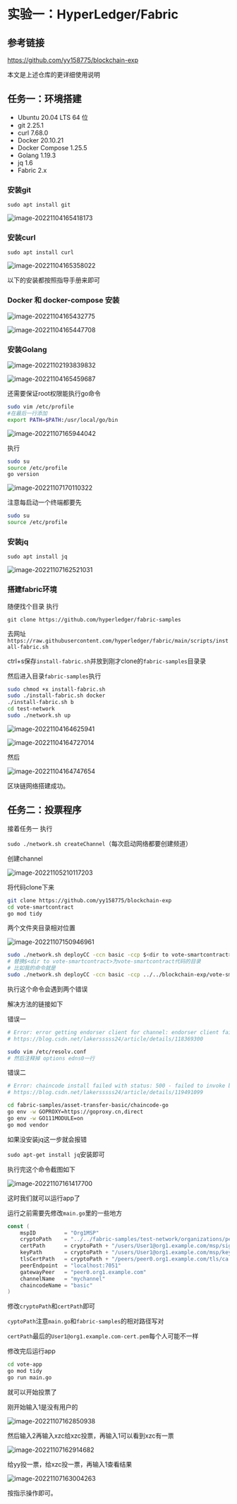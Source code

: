# 实验一：HyperLedger/Fabric

## 参考链接

https://github.com/yy158775/blockchain-exp

本文是上述仓库的更详细使用说明

## 任务一：环境搭建

- Ubuntu 20.04 LTS 64 位
- git 2.25.1
- curl 7.68.0
- Docker 20.10.21
- Docker Compose 1.25.5
- Golang 1.19.3
- jq 1.6
- Fabric 2.x

### 安装git

`sudo apt install git`

![image-20221104165418173](README.assets/image-20221104165418173.png)

### 安装curl

`sudo apt install curl`

![image-20221104165358022](README.assets/image-20221104165358022.png)

以下的安装都按照指导手册来即可

### Docker 和 docker-compose 安装

![image-20221104165432775](README.assets/image-20221104165432775.png)

![image-20221104165447708](README.assets/image-20221104165447708.png)

### 安装Golang

![image-20221102193839832](README.assets/image-20221102193839832.png)

![image-20221104165459687](README.assets/image-20221104165459687.png)

还需要保证root权限能执行go命令

```bash
sudo vim /etc/profile
#在最后一行添加
export PATH=$PATH:/usr/local/go/bin
```

![image-20221107165944042](README.assets/image-20221107165944042.png)

执行

```bash
sudo su
source /etc/profile
go version
```

![image-20221107170110322](README.assets/image-20221107170110322.png)

注意每启动一个终端都要先

```bash
sudo su
source /etc/profile
```

### 安装jq

`sudo apt install jq`

![image-20221107162521031](README.assets/image-20221107162521031.png)

### 搭建fabric环境

随便找个目录 执行

`git clone https://github.com/hyperledger/fabric-samples`

去网址`https://raw.githubusercontent.com/hyperledger/fabric/main/scripts/install-fabric.sh`

ctrl+s保存`install-fabric.sh`并放到刚才clone的`fabric-samples`目录录

然后进入目录`fabric-samples`执行

```bash
sudo chmod +x install-fabric.sh
sudo ./install-fabric.sh docker
./install-fabric.sh b
cd test-network
sudo ./network.sh up
```

![image-20221104164625941](README.assets/image-20221104164625941.png)

![image-20221104164727014](README.assets/image-20221104164727014.png)

然后

![image-20221104164747654](README.assets/image-20221104164747654.png)

区块链网络搭建成功。

## 任务二：投票程序

接着任务一 执行

`sudo ./network.sh createChannel`（每次启动网络都要创建频道）

创建channel

![image-20221105210117203](README.assets/image-20221105210117203.png)

将代码clone下来

```bash
git clone https://github.com/yy158775/blockchain-exp
cd vote-smartcontract
go mod tidy
```

两个文件夹目录相对位置

![image-20221107150946961](README.assets/image-20221107150946961.png)

```bash
sudo ./network.sh deployCC -ccn basic -ccp $<dir to vote-smartcontract> -ccl go
# 替换$<dir to vote-smartcontract>为vote-smartcontract代码的目录
# 比如我的命令就是
sudo ./network.sh deployCC -ccn basic -ccp ../../blockchain-exp/vote-smartcontract -ccl go
```

执行这个命令会遇到两个错误

解决方法的链接如下

错误一

```bash
# Error: error getting endorser client for channel: endorser client failed to connect to peer0
# https://blog.csdn.net/lakersssss24/article/details/118369300

sudo vim /etc/resolv.conf
# 然后注释掉 options edns0一行
```

错误二

```bash
# Error: chaincode install failed with status: 500 - failed to invoke backing...
# https://blog.csdn.net/lakersssss24/article/details/119491099

cd fabric-samples/asset-transfer-basic/chaincode-go
go env -w GOPROXY=https://goproxy.cn,direct
go env -w GO111MODULE=on
go mod vendor
```

如果没安装jq这一步就会报错

`sudo apt-get install jq`安装即可

执行完这个命令截图如下

![image-20221107161417700](README.assets/image-20221107161417700.png)

这时我们就可以运行app了

运行之前需要先修改`main.go`里的一些地方

```go
const (
	mspID         = "Org1MSP"
	cryptoPath    = "../../fabric-samples/test-network/organizations/peerOrganizations/org1.example.com"
	certPath      = cryptoPath + "/users/User1@org1.example.com/msp/signcerts/User1@org1.example.com-cert.pem"
	keyPath       = cryptoPath + "/users/User1@org1.example.com/msp/keystore/"
	tlsCertPath   = cryptoPath + "/peers/peer0.org1.example.com/tls/ca.crt"
	peerEndpoint  = "localhost:7051"
	gatewayPeer   = "peer0.org1.example.com"
	channelName   = "mychannel"
	chaincodeName = "basic"
)

```

修改`cryptoPath`和`certPath`即可

`cyptoPath`注意`main.go`和`fabric-samples`的相对路径写对

`certPath`最后的`User1@org1.example.com-cert.pem`每个人可能不一样

修改完后运行app

```bash
cd vote-app
go mod tidy
go run main.go
```

就可以开始投票了

刚开始输入1是没有用户的

![image-20221107162850938](README.assets/image-20221107162850938.png)

然后输入2再输入xzc给xzc投票，再输入1可以看到xzc有一票

![image-20221107162914682](README.assets/image-20221107162914682.png)

给yy投一票，给xzc投一票，再输入1查看结果

![image-20221107163004263](README.assets/image-20221107163004263.png)

按指示操作即可。
